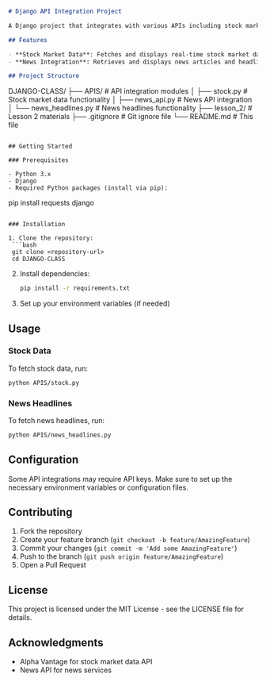 

```markdown
# Django API Integration Project

A Django project that integrates with various APIs including stock market data and news services.

## Features

- **Stock Market Data**: Fetches and displays real-time stock market data using the Alpha Vantage API
- **News Integration**: Retrieves and displays news articles and headlines

## Project Structure

```
DJANGO-CLASS/
├── APIS/                    # API integration modules
│   ├── stock.py            # Stock market data functionality
│   ├── news_api.py         # News API integration
│   └── news_headlines.py   # News headlines functionality
├── lesson_2/               # Lesson 2 materials
├── .gitignore              # Git ignore file
└── README.md               # This file
```

## Getting Started

### Prerequisites

- Python 3.x
- Django
- Required Python packages (install via pip):
  ```
  pip install requests django
  ```

### Installation

1. Clone the repository:
   ```bash
   git clone <repository-url>
   cd DJANGO-CLASS
   ```

2. Install dependencies:
   ```bash
   pip install -r requirements.txt
   ```

3. Set up your environment variables (if needed)

## Usage

### Stock Data
To fetch stock data, run:
```bash
python APIS/stock.py
```

### News Headlines
To fetch news headlines, run:
```bash
python APIS/news_headlines.py
```

## Configuration

Some API integrations may require API keys. Make sure to set up the necessary environment variables or configuration files.

## Contributing

1. Fork the repository
2. Create your feature branch (`git checkout -b feature/AmazingFeature`)
3. Commit your changes (`git commit -m 'Add some AmazingFeature'`)
4. Push to the branch (`git push origin feature/AmazingFeature`)
5. Open a Pull Request

## License

This project is licensed under the MIT License - see the LICENSE file for details.

## Acknowledgments

- Alpha Vantage for stock market data API
- News API for news services
```
